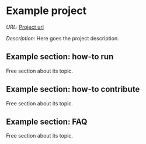 # Example project

*URL:* [Project url](https://github.com/cavefish/uo-developer-handbook)

*Description:* Here goes the project description.

## Example section: how-to run

Free section about its topic.

## Example section: how-to contribute

Free section about its topic.

## Example section: FAQ

Free section about its topic.
